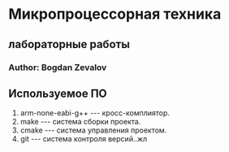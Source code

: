 # Микропроцессорная техника
## лабораторные работы

### Author: Bogdan Zevalov

## Используемое ПО

1. arm-none-eabi-g++ --- кросс-комплиятор.
1. make --- система сборки проекта.
1. cmake --- система управления проектом.
1. git --- система контроля версий..жл